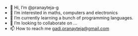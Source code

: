 - 👋 Hi, I’m @pranayteja-g
- 👀 I’m interested in maths, computers and electronics
- 🌱 I’m currently learning a bunch of programming languages.
- 💞️ I’m looking to collaborate on ...
- 📫 How to reach me gadi.pranayteja@gmail.com

<!---
pranayteja-g/pranayteja-g is a ✨ special ✨ repository because its `README.md` (this file) appears on your GitHub profile.
You can click the Preview link to take a look at your changes.
--->

